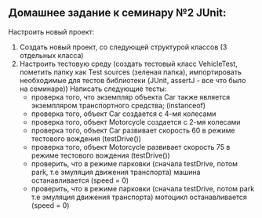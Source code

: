 ## Домашнее задание к семинару №2 JUnit:

Настроить новый проект:

1. Создать новый проект, со следующей структурой классов (3 отдельных класса)
2. Настроить тестовую среду (создать тестовый класс VehicleTest, пометить папку как Test sources (зеленая папка),
   импортировать необходимые для тестов библиотеки (JUnit, assertJ - все что было на семинаре))
   Написать следующие тесты:
    - проверка того, что экземпляр объекта Car также является экземпляром транспортного средства; (instanceof)
    - проверка того, объект Car создается с 4-мя колесами
    - проверка того, объект Motorcycle создается с 2-мя колесами
    - проверка того, объект Car развивает скорость 60 в режиме тестового вождения (testDrive())
    - проверка того, объект Motorcycle развивает скорость 75 в режиме тестового вождения (testDrive())
    - проверить, что в режиме парковки (сначала testDrive, потом park, т.е эмуляция движения транспорта) машина
      останавливается (speed = 0)
    - проверить, что в режиме парковки (сначала testDrive, потом park т.е эмуляция движения транспорта) мотоцикл
      останавливается (speed = 0)

